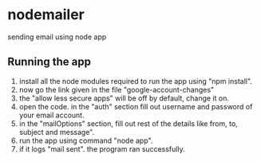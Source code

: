 # nodemailer
sending email using node app
## Running the app
1) install all the node modules required to run the app using "npm install".
2) now go the link given in the file "google-account-changes"
3) the "allow less secure apps" will be off by default, change it on.
4) open the code. in the "auth" section fill out username and password of your email account.
5) in the "mailOptions" section, fill out rest of the details like from, to, subject and message".
6) run the app using command "node app".
7) if it logs "mail sent". the program ran successfully. 
